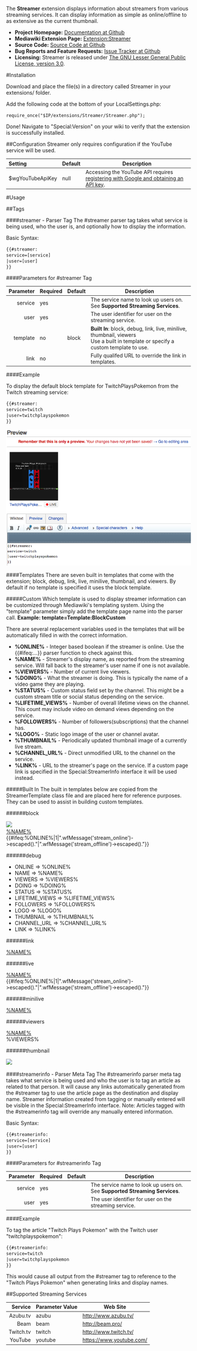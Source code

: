 The **Streamer** extension displays information about streamers from various streaming services.  It can display information as simple as online/offline to as extensive as the current thumbnail.

* **Project Homepage:** [Documentation at Github](https://github.com/CurseStaff/Streamer)
* **Mediawiki Extension Page:** [Extension:Streamer](https://www.mediawiki.org/wiki/Extension:Streamer)
* **Source Code:** [Source Code at Github](https://github.com/CurseStaff/Streamer)
* **Bug Reports and Feature Requests:** [Issue Tracker at Github](https://github.com/CurseStaff/Streamer/issues)
* **Licensing:** Streamer is released under [The GNU Lesser General Public License, version 3.0](http://opensource.org/licenses/lgpl-3.0.html).


#Installation

Download and place the file(s) in a directory called Streamer in your extensions/ folder.

Add the following code at the bottom of your LocalSettings.php:

	require_once("$IP/extensions/Streamer/Streamer.php");

Done! Navigate to "Special:Version" on your wiki to verify that the extension is successfully installed.

##Configuration
Streamer only requires configuration if the YouTube service will be used.

|          Setting         | Default | Description                                                                                                                                              |
|:-------------------------|---------|----------------------------------------------------------------------------------------------------------------------------------------------------------|
| $wgYouTubeApiKey         | null    | Accessing the YouTube API requires [registering with Google and obtaining an API key](https://developers.google.com/youtube/registering_an_application). |


#Usage

##Tags

###\#streamer - Parser Tag
The #streamer parser tag takes what service is being used, who the user is, and optionally how to display the information.

Basic Syntax:

	{{#streamer:
	service=[service]
	|user=[user]
	}}

####Parameters for #streamer Tag

|       Parameter       | Required | Default | Description                                                                                                                            |
|----------------------:|----------|---------|----------------------------------------------------------------------------------------------------------------------------------------|
| service               | yes      |         | The service name to look up users on.  See **Supported Streaming Services**.                                                           |
| user                  | yes      |         | The user identifier for user on the streaming service.                                                                                 |
| template              | no       | block   | **Built In**: block, debug, link, live, minilive, thumbnail, viewers <br/>Use a built in template or specify a custom template to use. |
| link                  | no       |         | Fully qualifed URL to override the link in templates.                                                                                  |

####Example

To display the default block template for TwitchPlaysPokemon from the Twitch streaming service:

	{{#streamer:
	service=twitch
	|user=twitchplayspokemon
	}}

![](documentation/TwitchPlaysPokemonExample.png)


####Templates
There are seven built in templates that come with the extension; block, debug, link, live, minilive, thumbnail, and viewers.  By default if no template is specified it uses the block template.

#####Custom
Which template is used to display streamer information can be customized through Mediawiki's templating system.  Using the "template" parameter simply add the template page name into the parser call.  **Example: template=Template:BlockCustom**

There are several replacement variables used in the templates that will be automatically filled in with the correct information.

* **%ONLINE%** - Integer based boolean if the streamer is online.  Use the {{#ifeq:...}} parser function to check against this.
* **%NAME%** - Streamer's display name, as reported from the streaming service.  Will fall back to the streamer's user name if one is not available.
* **%VIEWERS%** - Number of current live viewers.
* **%DOING%** - What the streamer is doing.  This is typically the name of a video game they are playing.
* **%STATUS%** - Custom status field set by the channel.  This might be a custom stream title or social status depending on the service.
* **%LIFETIME_VIEWS%** - Number of overall lifetime views on the channel.  This count may include video on demand views depending on the service.
* **%FOLLOWERS%** - Number of followers(subscriptions) that the channel has.
* **%LOGO%** - Static logo image of the user or channel avatar.
* **%THUMBNAIL%** - Periodically updated thumbnail image of a currently live stream.
* **%CHANNEL_URL%** - Direct unmodified URL to the channel on the service.
* **%LINK%** - URL to the streamer's page on the service.  If a custom page link is specified in the Special:StreamerInfo interface it will be used instead.

#####Built In
The built in templates below are copied from the StreamerTemplate class file and are placed here for reference purposes.  They can be used to assist in building custom templates.

######block
	<div class='stream block'>
		<div class='logo'><img src='{{#if:%THUMBNAIL%|%THUMBNAIL%|%LOGO%}}'/></div>
		<div class='stream_info'>
			<div class='name'><a href='%LINK%'>%NAME%</a></div>
			<div class='online {{#ifeq:%ONLINE%|1|live|offline}}'><div class='dot'></div><div class='text'>{{#ifeq:%ONLINE%|1|".wfMessage('stream_online')->escaped()."|".wfMessage('stream_offline')->escaped()."}}</div></div>
		</div>
	</div>

######debug
	<div class='stream debug'>
		<ul>
			<li>ONLINE => %ONLINE%</li>
			<li>NAME => %NAME%</li>
			<li>VIEWERS => %VIEWERS%</li>
			<li>DOING => %DOING%</li>
			<li>STATUS => %STATUS%</li>
			<li>LIFETIME_VIEWS => %LIFETIME_VIEWS%</li>
			<li>FOLLOWERS => %FOLLOWERS%</li>
			<li>LOGO => %LOGO%</li>
			<li>THUMBNAIL => %THUMBNAIL%</li>
			<li>CHANNEL_URL => %CHANNEL_URL%</li>
			<li>LINK => %LINK%</li>
		</ul>
	</div>

######link
	<div class='name'><a href='%LINK%'>%NAME%</a></div>

######live
	<div class='stream live'>
		<div class='stream_info'>
			<div class='name'><a href='%LINK%'>%NAME%</a></div>
			<div class='online {{#ifeq:%ONLINE%|1|live|offline}}'><div class='dot'></div><div class='text'>{{#ifeq:%ONLINE%|1|".wfMessage('stream_online')->escaped()."|".wfMessage('stream_offline')->escaped()."}}</div></div>
		</div>
	</div>

######minilive
	<div class='stream minilive'>
		<div class='stream_info'>
			<div class='name'><a href='%LINK%'>%NAME%</a></div>
			<div class='online {{#ifeq:%ONLINE%|1|live|offline}}'><div class='dot'></div></div>
		</div>
	</div>

######viewers
	<div class='stream viewers'>
		<div class='stream_info'>
			<div class='name'><a href='%LINK%'>%NAME%</a></div>
			<div class='online {{#ifeq:%ONLINE%|1|live|offline}}'><div class='dot'></div><div class='text'>%VIEWERS%</div></div>
		</div>
	</div>

######thumbnail
	<div class='stream thumbnail'>
		<div class='logo'><img src='{{#if:%THUMBNAIL%|%THUMBNAIL%|%LOGO%}}'/></div>
	</div>

###\#streamerinfo - Parser Meta Tag
The #streamerinfo parser meta tag takes what service is being used and who the user is to tag an article as related to that person.  It will cause any links automatically generated from the #streamer tag to use the article page as the destination and display name.  Streamer information created from tagging or manually entered will be visible in the Special:StreamerInfo interface.  Note: Articles tagged with the #streamerinfo tag will override any manually entered information.

Basic Syntax:

	{{#streamerinfo:
	service=[service]
	|user=[user]
	}}

####Parameters for #streamerinfo Tag

|       Parameter       | Required | Default | Description                                                                                                                     |
|----------------------:|----------|---------|---------------------------------------------------------------------------------------------------------------------------------|
| service               | yes      |         | The service name to look up users on.  See **Supported Streaming Services**.                                                    |
| user                  | yes      |         | The user identifier for user on the streaming service.                                                                          |

####Example

To tag the article "Twitch Plays Pokemon" with the Twitch user "twitchplayspokemon":

	{{#streamerinfo:
	service=twitch
	|user=twitchplayspokemon
	}}

This would cause all output from the #streamer tag to reference to the "Twitch Plays Pokemon" when generating links and display names.

##Supported Streaming Services

|  Service  | Parameter Value | Web Site                 |
|----------:|-----------------|--------------------------|
| Azubu.tv  | azubu           | http://www.azubu.tv/     |
| Beam      | beam            | http://beam.pro/         |
| Twitch.tv | twitch          | http://www.twitch.tv/    |
| YouTube   | youtube         | https://www.youtube.com/ |